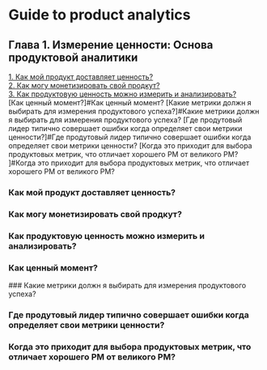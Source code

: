 # Guide to product analytics

## Глава 1. Измерение ценности: Основа продуктовой аналитики

[1. Как мой продукт доставляет ценность?](#Как-мой-продукт-доставляет-ценность?)  
[2. Как могу монетизировать свой продкут?](#Как-могу-монетизировать-свой-продкут?)  
[3. Как продуктовую ценность можно измерить и анализировать?](#Как-продуктовую-ценность-можно-измерить-и-анализировать?)  
[Как ценный момент?]#Как ценный момент? 
[Какие метрики должн я выбирать для измерения продуктового успеха?]#Какие метрики должн я выбирать для измерения продуктового успеха? 
[Где продутовый лидер типично совершает ошибки когда определяет свои метрики ценности?]#Где продутовый лидер типично совершает ошибки когда определяет свои метрики ценности?
[Когда это приходит для выбора продуктовых метрик, что отличает хорошего PM от великого PM? ]#Когда это приходит для выбора продуктовых метрик, что отличает хорошего PM от великого PM? 






### Как мой продукт доставляет ценность?
### Как могу монетизировать свой продкут?
### Как продуктовую ценность можно измерить и анализировать?
### Как ценный момент? 
### Какие метрики должн я выбирать для измерения продуктового успеха? 
### Где продутовый лидер типично совершает ошибки когда определяет свои метрики ценности?
### Когда это приходит для выбора продуктовых метрик, что отличает хорошего PM от великого PM? 


